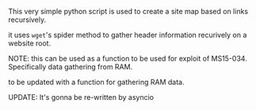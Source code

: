 This very simple python script is used to create a site map based on links recursively.

it uses `wget`'s spider method to gather header information recurively on a website root.

NOTE: this can be used as a function to be used for exploit of MS15-034. Specifically data gathering from RAM. 

to be updated with a function for gathering RAM data.

UPDATE: It's gonna be re-written by asyncio
